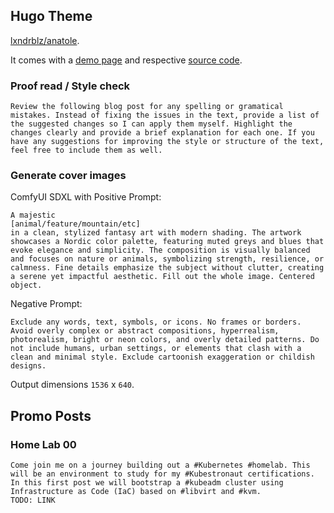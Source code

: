 ## Hugo Theme

[lxndrblz/anatole](https://github.com/lxndrblz/anatole).

It comes with a [demo page](https://anatole-demo.netlify.app/) and respective [source code](https://github.com/lxndrblz/anatole/tree/master/exampleSite).

### Proof read / Style check

```
Review the following blog post for any spelling or gramatical mistakes. Instead of fixing the issues in the text, provide a list of the suggested changes so I can apply them myself. Highlight the changes clearly and provide a brief explanation for each one. If you have any suggestions for improving the style or structure of the text, feel free to include them as well.
```

### Generate cover images

ComfyUI SDXL with Positive Prompt:

```
A majestic
[animal/feature/mountain/etc]
in a clean, stylized fantasy art with modern shading. The artwork showcases a Nordic color palette, featuring muted greys and blues that evoke elegance and simplicity. The composition is visually balanced and focuses on nature or animals, symbolizing strength, resilience, or calmness. Fine details emphasize the subject without clutter, creating a serene yet impactful aesthetic. Fill out the whole image. Centered object.
```

Negative Prompt:

```
Exclude any words, text, symbols, or icons. No frames or borders. Avoid overly complex or abstract compositions, hyperrealism, photorealism, bright or neon colors, and overly detailed patterns. Do not include humans, urban settings, or elements that clash with a clean and minimal style. Exclude cartoonish exaggeration or childish designs.
```

Output dimensions `1536` x `640`.


## Promo Posts

### Home Lab 00

```
Come join me on a journey building out a #Kubernetes #homelab. This will be an environment to study for my #Kubestronaut certifications. In this first post we will bootstrap a #kubeadm cluster using Infrastructure as Code (IaC) based on #libvirt and #kvm.
TODO: LINK
```
